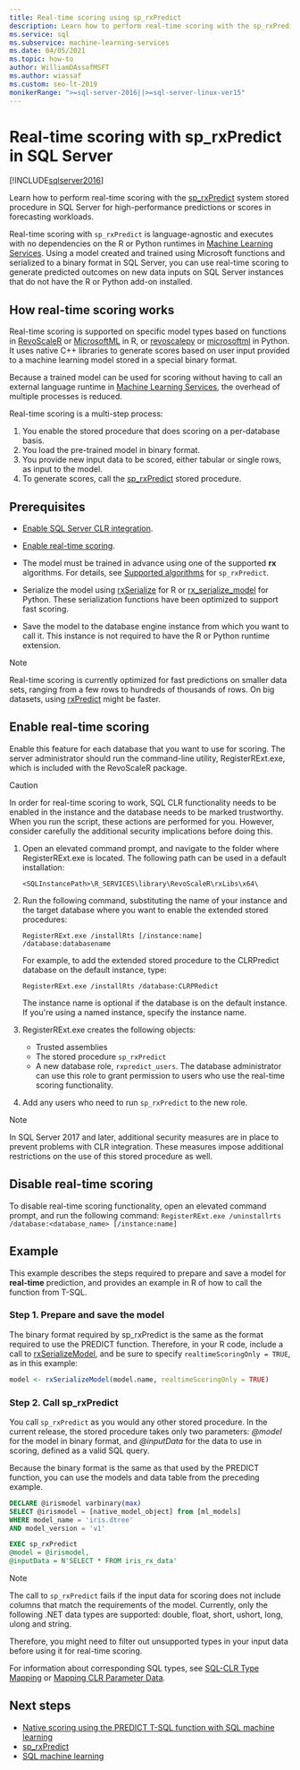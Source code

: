 ```yaml
---
title: Real-time scoring using sp_rxPredict
description: Learn how to perform real-time scoring with the sp_rxPredict system stored procedure in SQL Server for high-performance predictions or scores in forecasting workloads.
ms.service: sql
ms.subservice: machine-learning-services
ms.date: 04/05/2021
ms.topic: how-to
author: WilliamDAssafMSFT
ms.author: wiassaf
ms.custom: seo-lt-2019
monikerRange: ">=sql-server-2016||>=sql-server-linux-ver15"
---
```

# Real-time scoring with sp_rxPredict in SQL Server
[!INCLUDE[sqlserver2016](../../includes/applies-to-version/sqlserver2016.md)]

Learn how to perform real-time scoring with the [sp_rxPredict](../../relational-databases/system-stored-procedures/sp-rxpredict-transact-sql.md) system stored procedure in SQL Server for high-performance predictions or scores in forecasting workloads.

Real-time scoring with `sp_rxPredict` is language-agnostic and executes with no dependencies on the R or Python runtimes in [Machine Learning Services](../sql-server-machine-learning-services.md). Using a model created and trained using Microsoft functions and serialized to a binary format in SQL Server, you can use real-time scoring to generate predicted outcomes on new data inputs on SQL Server instances that do not have the R or Python add-on installed.

## How real-time scoring works

Real-time scoring is supported on specific model types based on functions in [RevoScaleR](../r/ref-r-revoscaler.md) or [MicrosoftML](../r/ref-r-microsoftml.md) in R, or [revoscalepy](../python/ref-py-revoscalepy.md) or [microsoftml](../python/ref-py-microsoftml.md) in Python. It uses native C++ libraries to generate scores based on user input provided to a machine learning model stored in a special binary format.

Because a trained model can be used for scoring without having to call an external language runtime in [Machine Learning Services](../sql-server-machine-learning-services.md), the overhead of multiple processes is reduced.

Real-time scoring is a multi-step process:

1. You enable the stored procedure that does scoring on a per-database basis.
2. You load the pre-trained model in binary format.
3. You provide new input data to be scored, either tabular or single rows, as input to the model.
4. To generate scores, call the [sp_rxPredict](../../relational-databases/system-stored-procedures/sp-rxpredict-transact-sql.md) stored procedure.

## Prerequisites

+ [Enable SQL Server CLR integration](../../relational-databases/clr-integration/clr-integration-enabling.md).

+ [Enable real-time scoring](#bkmk_enableRtScoring).

+ The model must be trained in advance using one of the supported **rx** algorithms. For details, see [Supported algorithms](../../relational-databases/system-stored-procedures/sp-rxpredict-transact-sql.md#supported-algorithms) for `sp_rxPredict`.

+ Serialize the model using [rxSerialize](/machine-learning-server/r-reference/revoscaler/rxserializemodel) for R or [rx_serialize_model](/machine-learning-server/python-reference/revoscalepy/rx-serialize-model) for Python. These serialization functions have been optimized to support fast scoring.

+ Save the model to the database engine instance from which you want to call it. This instance is not required to have the R or Python runtime extension.

> [!Note]
> Real-time scoring is currently optimized for fast predictions on smaller data sets, ranging from a few rows to hundreds of thousands of rows. On big datasets, using [rxPredict](/machine-learning-server/r-reference/revoscaler/rxpredict) might be faster.

<a name ="bkmk_enableRtScoring"></a>

## Enable real-time scoring

Enable this feature for each database that you want to use for scoring. The server administrator should run the command-line utility, RegisterRExt.exe, which is included with the RevoScaleR package.

> [!CAUTION]
> In order for real-time scoring to work, SQL CLR functionality needs to be enabled in the instance and the database needs to be marked trustworthy. When you run the script, these actions are performed for you. However, consider carefully the additional security implications before doing this.

1. Open an elevated command prompt, and navigate to the folder where RegisterRExt.exe is located. The following path can be used in a default installation:

    `<SQLInstancePath>\R_SERVICES\library\RevoScaleR\rxLibs\x64\`

2. Run the following command, substituting the name of your instance and the target database where you want to enable the extended stored procedures:

    `RegisterRExt.exe /installRts [/instance:name] /database:databasename`

    For example, to add the extended stored procedure to the CLRPredict database on the default instance, type:

    `RegisterRExt.exe /installRts /database:CLRPRedict`

    The instance name is optional if the database is on the default instance. If you're using a named instance, specify the instance name.

3. RegisterRExt.exe creates the following objects:

    + Trusted assemblies
    + The stored procedure `sp_rxPredict`
    + A new database role, `rxpredict_users`. The database administrator can use this role to grant permission to users who use the real-time scoring functionality.

4. Add any users who need to run `sp_rxPredict` to the new role.

> [!NOTE]
>
> In SQL Server 2017 and later, additional security measures are in place to prevent problems with CLR integration. These measures impose additional restrictions on the use of this stored procedure as well.

## Disable real-time scoring

To disable real-time scoring functionality, open an elevated command prompt, and run the following command: `RegisterRExt.exe /uninstallrts /database:<database_name> [/instance:name]`

## Example

This example describes the steps required to prepare and save a model for **real-time** prediction, and provides an example in R of how to call the function from T-SQL.

### Step 1. Prepare and save the model

The binary format required by sp\_rxPredict is the same as the format required to use the PREDICT function. Therefore, in your R code, include a call to [rxSerializeModel](/machine-learning-server/r-reference/revoscaler/rxserializemodel), and be sure to specify `realtimeScoringOnly = TRUE`, as in this example:

```R
model <- rxSerializeModel(model.name, realtimeScoringOnly = TRUE)
```

### Step 2. Call sp_rxPredict

You call `sp_rxPredict` as you would any other stored procedure. In the current release, the stored procedure takes only two parameters: _\@model_ for the model in binary format, and _\@inputData_ for the data to use in scoring, defined as a valid SQL query.

Because the binary format is the same as that used by the PREDICT function, you can use the models and data table from the preceding example.

```sql
DECLARE @irismodel varbinary(max)
SELECT @irismodel = [native_model_object] from [ml_models]
WHERE model_name = 'iris.dtree' 
AND model_version = 'v1'

EXEC sp_rxPredict
@model = @irismodel,
@inputData = N'SELECT * FROM iris_rx_data'
```

> [!NOTE]
> The call to `sp_rxPredict` fails if the input data for scoring does not include columns that match the requirements of the model. Currently, only the following .NET data types are supported: double, float, short, ushort, long, ulong and string.
>
> Therefore, you might need to filter out unsupported types in your input data before using it for real-time scoring.
>
> For information about corresponding SQL types, see [SQL-CLR Type Mapping](/dotnet/framework/data/adonet/sql/linq/sql-clr-type-mapping) or [Mapping CLR Parameter Data](../../relational-databases/clr-integration-database-objects-types-net-framework/mapping-clr-parameter-data.md).

## Next steps

+ [Native scoring using the PREDICT T-SQL function with SQL machine learning](native-scoring-predict-transact-sql.md)
+ [sp_rxPredict](../../relational-databases/system-stored-procedures/sp-rxpredict-transact-sql.md)
+ [SQL machine learning](../index.yml)
